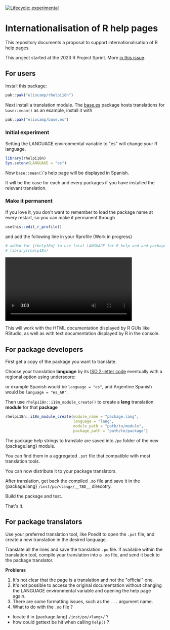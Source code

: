 <!-- badges: start -->
[![Lifecycle: experimental](https://img.shields.io/badge/lifecycle-experimental-orange.svg)](https://lifecycle.r-lib.org/articles/stages.html#experimental)
<!-- badges: end -->

# Internationalisation of R help pages

This repository documents a proposal to support internationalisation of R help pages.

This project started at the 2023 R Project Sprint.
More [in this issue](https://github.com/r-devel/r-project-sprint-2023/issues/35).

## For users


Install this package:

``` r
pak::pak("eliocamp/rhelpi18n")
```

Next install a translation module. 
The [base.es](https://github.com/eliocamp/base.es) package hosts translations for `base::mean()` as an example, install it with

``` r
pak::pak("eliocamp/base.es")
```

### Initial experiment

Setting the LANGUAGE environmental variable to "es" will change your R language. 

```r
library(rhelpi18n)
Sys.setenv(LANGUAGE = "es")
```

Now `base::mean()`'s help page will be displayed in Spanish.

It will be the case for each and every packages if you have installed the relevant translation.

### Make it permanent 

If you love it, you don't want to remember to load the package name at every restart, 
so you can make it permanent through
```r
usethis::edit_r_profile()
```
and add the following line in your Rprofile (Work in progress)
```r
# added for {rhelp18n} to use local LANGUAGE for R help and and packages help
# library(rhelp18n)

```

<video style="max-height:640px; min-height: 200px" controls>
  <source src="https://github.com/eliocamp/rhelpi18n/assets/8617595/be3038dd-ac53-4fa7-a0bf-51a5de9a91bf" type="video/mp4">
</video>

This will work with the HTML documentation displayed by R GUIs like RStudio, as well as with text documentation displayed by R in the console. 

## For package developers

First get a copy of the package you want to translate. 

Choose your translation **language** by its [ISO 2-letter code](https://en.wikipedia.org/wiki/List_of_ISO_639_language_codes) eventually with a regional option using underscore:

or example Spanish would be `language = "es"`, and Argentine Spanish would be `language = "es_AR"`.

Then use `rhelpi18n::i18n_module_create()` to create a **lang** translation **module** for that **package**


```r
rhelpi18n::i18n_module_create(module_name = "package.lang", 
                              language = "lang", 
                              module_path = "path/to/module", 
                              package_path = "path/to/package")
```

The package help strings to translate are saved into `/po` folder of the new {package.lang} module.

You can find them in a aggregated `.pot` file that compatible with most translation tools.

You can now distribute it to your package translators.

After translation, get back the compiled `.mo` file and save it in the {package.lang} `/inst/po/<lang>/__TBD__` direcotry.

Build the package and test. 

That's it.

## For package translators

Use your preferred translation tool, like Poedit to open the `.pot` file, 
and create a new translation in the desired language.

Translate all the lines and save the translation `.po` file. If available within the translation tool,
compile your translation into a `.mo` file, and send it back to 
the package translator.

**Problems**

1. It's not clear that the page is a translation and not the "official" one. 
2. It's not possible to access the original documentation without changing the LANGUAGE environmental variable and opening the help page again. 
3. There are some formatting issues, such as the `...` argument name. 
4. What to do with the `.mo` file ? 
  - locate it in {package.lang} `/inst/po/<lang>/` ?
  - how could gettext be hit when calling `help()` ?

